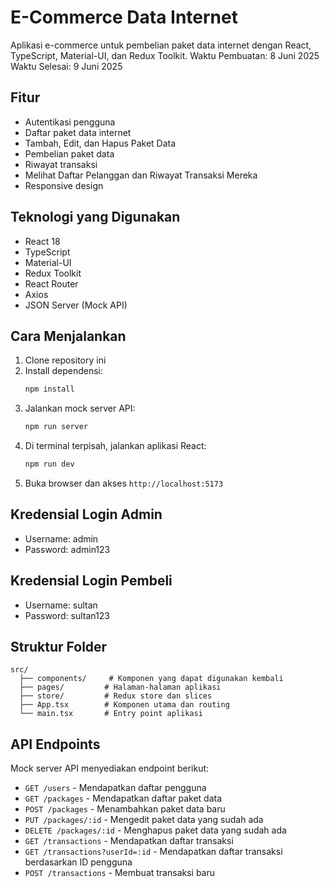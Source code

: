 # E-Commerce Data Internet

Aplikasi e-commerce untuk pembelian paket data internet dengan React, TypeScript, Material-UI, dan Redux Toolkit.
Waktu Pembuatan: 8 Juni 2025
Waktu Selesai: 9 Juni 2025

## Fitur

- Autentikasi pengguna
- Daftar paket data internet
- Tambah, Edit, dan Hapus Paket Data
- Pembelian paket data
- Riwayat transaksi
- Melihat Daftar Pelanggan dan Riwayat Transaksi Mereka
- Responsive design

## Teknologi yang Digunakan

- React 18
- TypeScript
- Material-UI
- Redux Toolkit
- React Router
- Axios
- JSON Server (Mock API)

## Cara Menjalankan

1. Clone repository ini
2. Install dependensi:
   ```bash
   npm install
   ```
3. Jalankan mock server API:
   ```bash
   npm run server
   ```
4. Di terminal terpisah, jalankan aplikasi React:
   ```bash
   npm run dev
   ```
5. Buka browser dan akses `http://localhost:5173`

## Kredensial Login Admin

- Username: admin
- Password: admin123

## Kredensial Login Pembeli

- Username: sultan
- Password: sultan123

## Struktur Folder

```
src/
  ├── components/     # Komponen yang dapat digunakan kembali
  ├── pages/         # Halaman-halaman aplikasi
  ├── store/         # Redux store dan slices
  ├── App.tsx        # Komponen utama dan routing
  └── main.tsx       # Entry point aplikasi
```

## API Endpoints

Mock server API menyediakan endpoint berikut:

- `GET /users` - Mendapatkan daftar pengguna
- `GET /packages` - Mendapatkan daftar paket data
- `POST /packages` - Menambahkan paket data baru
- `PUT /packages/:id` - Mengedit paket data yang sudah ada
- `DELETE /packages/:id` - Menghapus paket data yang sudah ada
- `GET /transactions` - Mendapatkan daftar transaksi
- `GET /transactions?userId=:id` - Mendapatkan daftar transaksi berdasarkan ID pengguna
- `POST /transactions` - Membuat transaksi baru
